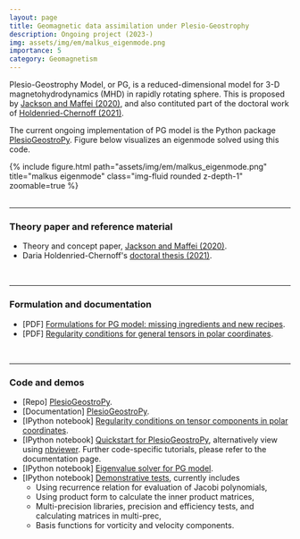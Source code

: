 ```yaml
---
layout: page
title: Geomagnetic data assimilation under Plesio-Geostrophy
description: Ongoing project (2023-)
img: assets/img/em/malkus_eigenmode.png
importance: 5
category: Geomagnetism
---
```


Plesio-Geostrophy Model, or PG, is a reduced-dimensional model for 3-D magnetohydrodynamics (MHD) in rapidly rotating sphere.
This is proposed by [Jackson and Maffei (2020)](https://royalsocietypublishing.org/doi/10.1098/rspa.2020.0513), and also contituted part of the doctoral work of [Holdenried-Chernoff (2021)](https://www.research-collection.ethz.ch/handle/20.500.11850/509840).

The current ongoing implementation of PG model is the Python package [PlesioGeostroPy](https://github.com/GentleMin/PlesioGeostroPy).
Figure below visualizes an eigenmode solved using this code.

<div class="row">
    <div class="col-sm mt-3 mt-md-0">
        {% include figure.html path="assets/img/em/malkus_eigenmode.png" title="malkus eigenmode" class="img-fluid rounded z-depth-1" zoomable=true %}
    </div>
</div>
<br />

---

### Theory paper and reference material
- Theory and concept paper, [Jackson and Maffei (2020)](https://royalsocietypublishing.org/doi/10.1098/rspa.2020.0513).
- Daria Holdenried-Chernoff's [doctoral thesis (2021)](https://www.research-collection.ethz.ch/handle/20.500.11850/509840).
<br />

---

### Formulation and documentation
- [PDF] <a href="{{ 'assets/pdf/PG_Ingredients.pdf' | relative_url }}">Formulations for PG model: missing ingredients and new recipes</a>.
- [PDF] <a href="{{ 'assets/pdf/regular_tensors_polar_coordinates.pdf' | relative_url }}">Regularity conditions for general tensors in polar coordinates</a>.
<br />

---

### Code and demos
- [Repo] [PlesioGeostroPy](https://github.com/GentleMin/PlesioGeostroPy).
- [Documentation] [PlesioGeostroPy](https://gentlemin.github.io/PlesioGeostroPy/).
- [IPython notebook] [Regularity conditions on tensor components in polar coordinates](https://nbviewer.org/github/GentleMin/PlesioGeostroPy/blob/main/demos/Demo_Regularity.ipynb).
- [IPython notebook] [Quickstart for PlesioGeostroPy](https://gentlemin.github.io/PlesioGeostroPy/demos/Demo_PlesioGeostroPy_Basics.html), alternatively view using [nbviewer](https://nbviewer.org/github/GentleMin/PlesioGeostroPy/blob/main/demos/Demo_PlesioGeostroPy_Basics.ipynb). Further code-specific tutorials, please refer to the documentation page.
- [IPython notebook] [Eigenvalue solver for PG model](https://nbviewer.org/github/GentleMin/PlesioGeostroPy/blob/main/Eigen_Solve.ipynb).
- [IPython notebook] [Demonstrative tests](https://nbviewer.org/github/GentleMin/PlesioGeostroPy/blob/main/Tests.ipynb), currently includes
  - Using recurrence relation for evaluation of Jacobi polynomials,
  - Using product form to calculate the inner product matrices,
  - Multi-precision libraries, precision and efficiency tests, and calculating matrices in multi-prec,
  - Basis functions for vorticity and velocity components.
